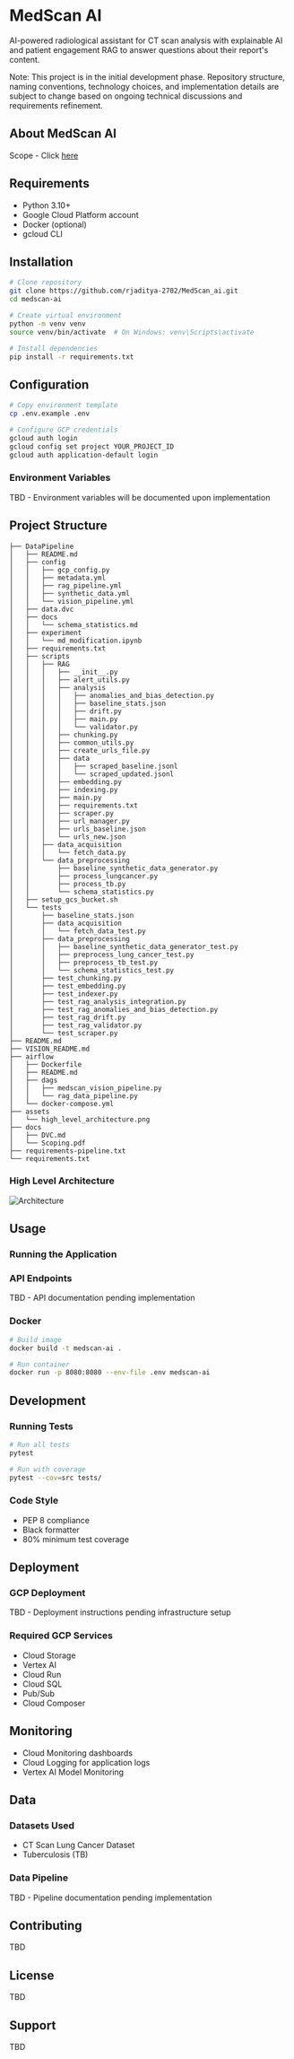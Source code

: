 # MedScan AI

AI-powered radiological assistant for CT scan analysis with explainable AI and patient engagement RAG to answer questions about their report's content.

Note: This project is in the initial development phase. Repository structure, naming conventions, technology choices, and implementation details are subject to change based on ongoing technical discussions and requirements refinement.

## About MedScan AI

Scope - Click [here](docs/Scoping.pdf) 

## Requirements

- Python 3.10+
- Google Cloud Platform account
- Docker (optional)
- gcloud CLI

## Installation

```bash
# Clone repository
git clone https://github.com/rjaditya-2702/MedScan_ai.git
cd medscan-ai

# Create virtual environment
python -m venv venv
source venv/bin/activate  # On Windows: venv\Scripts\activate

# Install dependencies
pip install -r requirements.txt
```

## Configuration

```bash
# Copy environment template
cp .env.example .env

# Configure GCP credentials
gcloud auth login
gcloud config set project YOUR_PROJECT_ID
gcloud auth application-default login
```

### Environment Variables

TBD - Environment variables will be documented upon implementation

## Project Structure

```
├── DataPipeline
│   ├── README.md
│   ├── config
│   │   ├── gcp_config.py
│   │   ├── metadata.yml
│   │   ├── rag_pipeline.yml
│   │   ├── synthetic_data.yml
│   │   └── vision_pipeline.yml
│   ├── data.dvc
│   ├── docs
│   │   └── schema_statistics.md
│   ├── experiment
│   │   └── md_modification.ipynb
│   ├── requirements.txt
│   ├── scripts
│   │   ├── RAG
│   │   │   ├── __init__.py
│   │   │   ├── alert_utils.py
│   │   │   ├── analysis
│   │   │   │   ├── anomalies_and_bias_detection.py
│   │   │   │   ├── baseline_stats.json
│   │   │   │   ├── drift.py
│   │   │   │   ├── main.py
│   │   │   │   └── validator.py
│   │   │   ├── chunking.py
│   │   │   ├── common_utils.py
│   │   │   ├── create_urls_file.py
│   │   │   ├── data
│   │   │   │   ├── scraped_baseline.jsonl
│   │   │   │   └── scraped_updated.jsonl
│   │   │   ├── embedding.py
│   │   │   ├── indexing.py
│   │   │   ├── main.py
│   │   │   ├── requirements.txt
│   │   │   ├── scraper.py
│   │   │   ├── url_manager.py
│   │   │   ├── urls_baseline.json
│   │   │   └── urls_new.json
│   │   ├── data_acquisition
│   │   │   └── fetch_data.py
│   │   └── data_preprocessing
│   │       ├── baseline_synthetic_data_generator.py
│   │       ├── process_lungcancer.py
│   │       ├── process_tb.py
│   │       └── schema_statistics.py
│   ├── setup_gcs_bucket.sh
│   └── tests
│       ├── baseline_stats.json
│       ├── data_acquisition
│       │   └── fetch_data_test.py
│       ├── data_preprocessing
│       │   ├── baseline_synthetic_data_generator_test.py
│       │   ├── preprocess_lung_cancer_test.py
│       │   ├── preprocess_tb_test.py
│       │   └── schema_statistics_test.py
│       ├── test_chunking.py
│       ├── test_embedding.py
│       ├── test_indexer.py
│       ├── test_rag_analysis_integration.py
│       ├── test_rag_anomalies_and_bias_detection.py
│       ├── test_rag_drift.py
│       ├── test_rag_validator.py
│       └── test_scraper.py
├── README.md
├── VISION_README.md
├── airflow
│   ├── Dockerfile
│   ├── README.md
│   ├── dags
│   │   ├── medscan_vision_pipeline.py
│   │   └── rag_data_pipeline.py
│   └── docker-compose.yml
├── assets
│   └── high_level_architecture.png
├── docs
│   ├── DVC.md
│   └── Scoping.pdf
├── requirements-pipeline.txt
└── requirements.txt
```

### High Level Architecture

![Architecture](assets/high_level_architecture.png)

## Usage

### Running the Application


### API Endpoints

TBD - API documentation pending implementation

### Docker

```bash
# Build image
docker build -t medscan-ai .

# Run container
docker run -p 8080:8080 --env-file .env medscan-ai
```

## Development

### Running Tests

```bash
# Run all tests
pytest

# Run with coverage
pytest --cov=src tests/
```

### Code Style

- PEP 8 compliance
- Black formatter
- 80% minimum test coverage

## Deployment

### GCP Deployment

TBD - Deployment instructions pending infrastructure setup

### Required GCP Services

- Cloud Storage
- Vertex AI
- Cloud Run
- Cloud SQL
- Pub/Sub
- Cloud Composer

## Monitoring

- Cloud Monitoring dashboards
- Cloud Logging for application logs
- Vertex AI Model Monitoring

## Data

### Datasets Used

- CT Scan Lung Cancer Dataset
- Tuberculosis  (TB)

### Data Pipeline

TBD - Pipeline documentation pending implementation

## Contributing

TBD

## License

TBD

## Support

TBD
